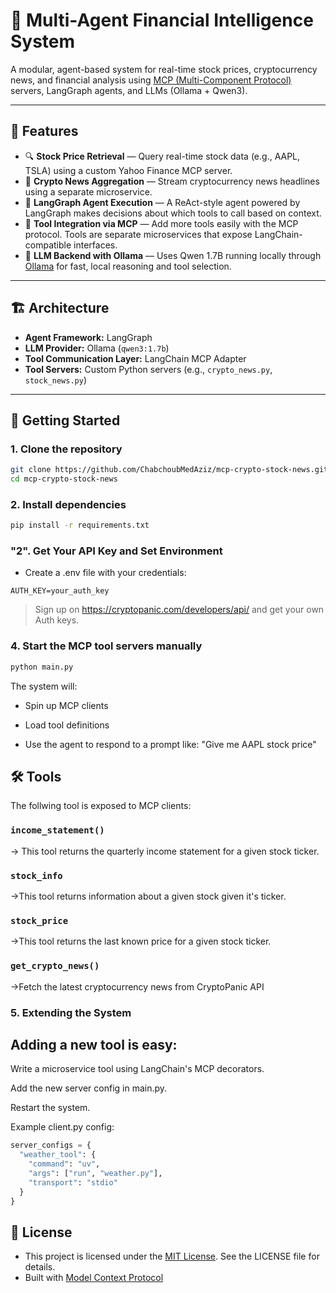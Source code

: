 # 🧠 Multi-Agent Financial Intelligence System

A modular, agent-based system for real-time stock prices, cryptocurrency news, and financial analysis using [MCP (Multi-Component Protocol)](https://modelcontextprotocol.io/introduction) servers, LangGraph agents, and LLMs (Ollama + Qwen3).

---

## 📌 Features

- 🔍 **Stock Price Retrieval** — Query real-time stock data (e.g., AAPL, TSLA) using a custom Yahoo Finance MCP server.
- 📰 **Crypto News Aggregation** — Stream cryptocurrency news headlines using a separate microservice.
- 🤖 **LangGraph Agent Execution** — A ReAct-style agent powered by LangGraph makes decisions about which tools to call based on context.
- 🧩 **Tool Integration via MCP** — Add more tools easily with the MCP protocol. Tools are separate microservices that expose LangChain-compatible interfaces.
- 🧠 **LLM Backend with Ollama** — Uses Qwen 1.7B running locally through [Ollama](https://ollama.com) for fast, local reasoning and tool selection.

---

## 🏗️ Architecture


- **Agent Framework:** LangGraph
- **LLM Provider:** Ollama (`qwen3:1.7b`)
- **Tool Communication Layer:** LangChain MCP Adapter
- **Tool Servers:** Custom Python servers (e.g., `crypto_news.py`, `stock_news.py`)

---

## 🚀 Getting Started

### 1. Clone the repository

```bash
git clone https://github.com/ChabchoubMedAziz/mcp-crypto-stock-news.git
cd mcp-crypto-stock-news
```

### 2. Install dependencies
```bash
pip install -r requirements.txt
```
### "2". Get Your API Key and Set Environment

- Create a .env file with your credentials:
```
AUTH_KEY=your_auth_key
```
> Sign up on https://cryptopanic.com/developers/api/ and get your own Auth keys.
### 4. Start the MCP tool servers manually
```bash
python main.py
```
The system will:

- Spin up MCP clients

- Load tool definitions

- Use the agent to respond to a prompt like: "Give me AAPL stock price"
## 🛠️ Tools

The follwing tool is exposed to MCP clients:  
### `income_statement()`
-> This tool returns the quarterly income statement for a given stock ticker.
### `stock_info`
->This tool returns information about a given stock given it's ticker.
### `stock_price`
->This tool returns the last known price for a given stock ticker.
### `get_crypto_news()`
->Fetch the latest cryptocurrency news from CryptoPanic API

### 5. Extending the System
## Adding a new tool is easy:

Write a microservice tool using LangChain's MCP decorators.

Add the new server config in main.py.

Restart the system.

Example client.py config:
```python
server_configs = {
  "weather_tool": {
    "command": "uv",
    "args": ["run", "weather.py"],
    "transport": "stdio"
  }
}
```
## 📝 License
- This project is licensed under the [MIT License](LICENSE). See the LICENSE file for details.
- Built with [Model Context Protocol](https://modelcontextprotocol.io/introduction)
